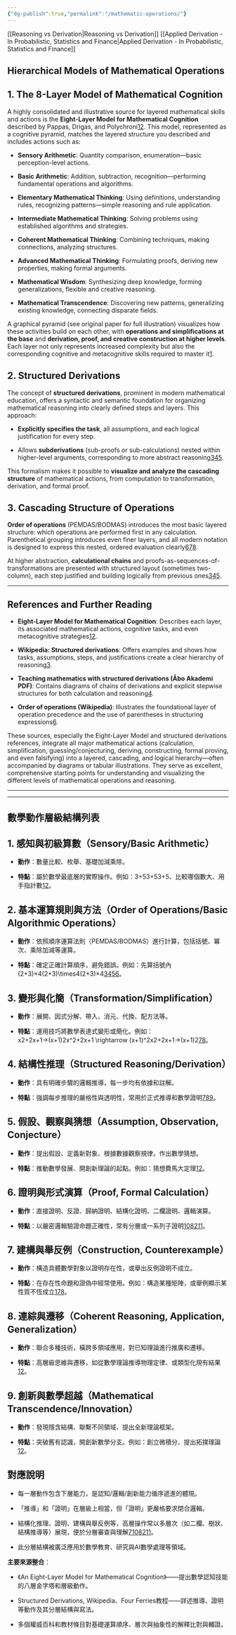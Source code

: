 ```yaml
---
{"dg-publish":true,"permalink":"/mathematic-operations/"}
---
```



[[Reasoning vs Derivation\|Reasoning vs Derivation]]
[[Applied Derivation - In Probabilistic, Statistics and Finance\|Applied Derivation - In Probabilistic, Statistics and Finance]]


## Hierarchical Models of Mathematical Operations

## 1. The 8-Layer Model of Mathematical Cognition

A highly consolidated and illustrative source for layered mathematical skills and actions is the **Eight-Layer Model for Mathematical Cognition** described by Pappas, Drigas, and Polychroni[1](https://pdfs.semanticscholar.org/cfcc/b7a005d2da6d723f8d2486302fc7ba3389d8.pdf)[2](https://online-journals.org/index.php/i-jet/article/view/8633/5226). This model, represented as a cognitive pyramid, matches the layered structure you described and includes actions such as:

- **Sensory Arithmetic**: Quantity comparison, enumeration—basic perception-level actions.
    
- **Basic Arithmetic**: Addition, subtraction, recognition—performing fundamental operations and algorithms.
    
- **Elementary Mathematical Thinking**: Using definitions, understanding rules, recognizing patterns—simple reasoning and rule application.
    
- **Intermediate Mathematical Thinking**: Solving problems using established algorithms and strategies.
    
- **Coherent Mathematical Thinking**: Combining techniques, making connections, analyzing structures.
    
- **Advanced Mathematical Thinking**: Formulating proofs, deriving new properties, making formal arguments.
    
- **Mathematical Wisdom**: Synthesizing deep knowledge, forming generalizations, flexible and creative reasoning.
    
- **Mathematical Transcendence**: Discovering new patterns, generalizing existing knowledge, connecting disparate fields.
    

A graphical pyramid (see original paper for full illustration) visualizes how these activities build on each other, with **operations and simplifications at the base** and **derivation, proof, and creative construction at higher levels**. Each layer not only represents increased complexity but also the corresponding cognitive and metacognitive skills required to master it[1](https://pdfs.semanticscholar.org/cfcc/b7a005d2da6d723f8d2486302fc7ba3389d8.pdf).

## 2. Structured Derivations

The concept of **structured derivations**, prominent in modern mathematical education, offers a syntactic and semantic foundation for organizing mathematical reasoning into clearly defined steps and layers. This approach:

- **Explicitly specifies the task**, all assumptions, and each logical justification for every step.
    
- Allows **subderivations** (sub-proofs or sub-calculations) nested within higher-level arguments, corresponding to more abstract reasoning[3](https://en.wikipedia.org/wiki/Structured_derivations)[4](http://users.abo.fi/backrj/Seminar%20presentations/FM08TutorialDerivations.pdf)[5](https://citeseerx.ist.psu.edu/document?repid=rep1&type=pdf&doi=989dae9aefe545ccc080cdf31ee55e0e4c6dc3e8).
    

This formalism makes it possible to **visualize and analyze the cascading structure** of mathematical actions, from computation to transformation, derivation, and formal proof.

## 3. Cascading Structure of Operations

**Order of operations** (PEMDAS/BODMAS) introduces the most basic layered structure: which operations are performed first in any calculation. Parenthetical grouping introduces even finer layers, and all modern notation is designed to express this nested, ordered evaluation clearly[6](https://en.wikipedia.org/wiki/Order_of_operations)[7](http://www.tpub.com/doemathematics/mathematics9.htm)[8](https://www.mathnasium.com/blog/order-of-operations-in-math).

At higher abstraction, **calculational chains** and proofs-as-sequences-of-transformations are presented with structured layout (sometimes two-column), each step justified and building logically from previous ones[3](https://en.wikipedia.org/wiki/Structured_derivations)[4](http://users.abo.fi/backrj/Seminar%20presentations/FM08TutorialDerivations.pdf)[5](https://citeseerx.ist.psu.edu/document?repid=rep1&type=pdf&doi=989dae9aefe545ccc080cdf31ee55e0e4c6dc3e8).

---

## References and Further Reading

- **Eight-Layer Model for Mathematical Cognition**: Describes each layer, its associated mathematical actions, cognitive tasks, and even metacognitive strategies[1](https://pdfs.semanticscholar.org/cfcc/b7a005d2da6d723f8d2486302fc7ba3389d8.pdf)[2](https://online-journals.org/index.php/i-jet/article/view/8633/5226).
    
- **Wikipedia: Structured derivations**: Offers examples and shows how tasks, assumptions, steps, and justifications create a clear hierarchy of reasoning[3](https://en.wikipedia.org/wiki/Structured_derivations).
    
- **Teaching mathematics with structured derivations (Åbo Akademi PDF)**: Contains diagrams of chains of derivations and explicit stepwise structures for both calculation and reasoning[4](http://users.abo.fi/backrj/Seminar%20presentations/FM08TutorialDerivations.pdf).
    
- **Order of operations (Wikipedia)**: Illustrates the foundational layer of operation precedence and the use of parentheses in structuring expressions[6](https://en.wikipedia.org/wiki/Order_of_operations).
    

These sources, especially the Eight-Layer Model and structured derivations references, integrate all major mathematical actions (calculation, simplification, guessing/conjecturing, deriving, constructing, formal proving, and even falsifying) into a layered, cascading, and logical hierarchy—often accompanied by diagrams or tabular illustrations. They serve as excellent, comprehensive starting points for understanding and visualizing the different levels of mathematical operations and reasoning.

 ---------------------------
 ---------------------------

## 數學動作層級結構列表

## 1. 感知與初級算數（Sensory/Basic Arithmetic）

- **動作**：數量比較、枚舉、基礎加減乘除。
    
- **特點**：屬於數學最底層的實際操作。例如：3+53+53+5、比較哪個數大、用手指計數[1](https://pdfs.semanticscholar.org/cfcc/b7a005d2da6d723f8d2486302fc7ba3389d8.pdf)[2](https://scispace.com/pdf/an-eight-layer-model-for-mathematical-cognition-41s0q5a8hu.pdf)。
    

## 2. 基本運算規則與方法（Order of Operations/Basic Algorithmic Operations）

- **動作**：依照順序運算法則（PEMDAS/BODMAS）進行計算，包括括號、冪次、乘除加減等運算。
    
- **特點**：確定正確計算順序，避免錯誤。例如：先算括號內 (2+3)×4(2+3)\times4(2+3)×4[3](https://en.wikipedia.org/wiki/Order_of_operations)[4](https://www.ncl.ac.uk/webtemplate/ask-assets/external/maths-resources/numeracy/order-of-operations-bodmas.html)[5](https://elementarymath.edc.org/resources/order-of-operations/)[6](https://www.mometrix.com/academy/order-of-operations/)。
    

## 3. 變形與化簡（Transformation/Simplification）

- **動作**：展開、因式分解、帶入、消元、代換、配方法等。
    
- **特點**：運用技巧將數學表達式變形或簡化。例如：x2+2x+1→(x+1)2x^2+2x+1 \rightarrow (x+1)^2x2+2x+1→(x+1)2[7](https://fourferries.com/wp-content/uploads/2016/12/StructuredDerivationTutorialEngBook.pdf)[8](https://en.wikipedia.org/wiki/Structured_derivations)。
    

## 4. 結構性推理（Structured Reasoning/Derivation）

- **動作**：具有明確步驟的邏輯推導，每一步均有依據和註解。
    
- **特點**：強調每步推理的嚴格性與透明性，常用於正式推導和數學證明[7](https://fourferries.com/wp-content/uploads/2016/12/StructuredDerivationTutorialEngBook.pdf)[8](https://en.wikipedia.org/wiki/Structured_derivations)[9](https://www.emathblog.com/structured-derivations-in-a-nutshell/)。
    

## 5. 假設、觀察與猜想（Assumption, Observation, Conjecture）

- **動作**：提出假設、定義新對象、根據數據觀察規律，作出數學猜想。
    
- **特點**：推動數學發展、開創新理論的起點。例如：猜想費馬大定理[1](https://pdfs.semanticscholar.org/cfcc/b7a005d2da6d723f8d2486302fc7ba3389d8.pdf)[2](https://scispace.com/pdf/an-eight-layer-model-for-mathematical-cognition-41s0q5a8hu.pdf)。
    

## 6. 證明與形式演算（Proof, Formal Calculation）

- **動作**：直接證明、反證、歸納證明、結構化證明、二欄證明、邏輯演算。
    
- **特點**：以嚴密邏輯驗證命題正確性，常有分層或一系列子證明[10](https://citeseerx.ist.psu.edu/document?repid=rep1&type=pdf&doi=905412f15752cfb69d74e546882c253d935f032f)[8](https://en.wikipedia.org/wiki/Structured_derivations)[2](https://scispace.com/pdf/an-eight-layer-model-for-mathematical-cognition-41s0q5a8hu.pdf)[11](https://citeseerx.ist.psu.edu/document?doi=905412f15752cfb69d74e546882c253d935f032f&repid=rep1&type=pdf)。
    

## 7. 建構與舉反例（Construction, Counterexample）

- **動作**：構造具體數學對象以證明存在性，或舉出反例證明不成立。
    
- **特點**：在存在性命題和證偽中經常使用。例如：構造某種矩陣，或舉例顯示某性質不恆成立[1](https://pdfs.semanticscholar.org/cfcc/b7a005d2da6d723f8d2486302fc7ba3389d8.pdf)[7](https://fourferries.com/wp-content/uploads/2016/12/StructuredDerivationTutorialEngBook.pdf)[8](https://en.wikipedia.org/wiki/Structured_derivations)。
    

## 8. 連綜與遷移（Coherent Reasoning, Application, Generalization）

- **動作**：聯合多種技術，橫跨多領域應用，對已知理論進行推廣和遷移。
    
- **特點**：高層級思維與遷移，如從數學理論推導物理定律、或類型化現有結果[1](https://pdfs.semanticscholar.org/cfcc/b7a005d2da6d723f8d2486302fc7ba3389d8.pdf)[2](https://scispace.com/pdf/an-eight-layer-model-for-mathematical-cognition-41s0q5a8hu.pdf)。
    

## 9. 創新與數學超越（Mathematical Transcendence/Innovation）

- **動作**：發現隱含結構、聯繫不同領域、提出全新理論框架。
    
- **特點**：突破舊有認識，開創新數學分支。例如：創立微積分、提出拓撲理論[1](https://pdfs.semanticscholar.org/cfcc/b7a005d2da6d723f8d2486302fc7ba3389d8.pdf)[2](https://scispace.com/pdf/an-eight-layer-model-for-mathematical-cognition-41s0q5a8hu.pdf)。
    

## 對應說明

- 每一層動作包含下層能力，是認知/邏輯/創新能力循序遞進的體現。
    
- 「推導」和「證明」在層級上相當，但「證明」更嚴格要求閉合邏輯。
    
- 結構化推理、證明、建構與舉反例等，高層操作常以多層次（如二欄、樹狀、結構推導等）展現，便於分層審查與理解[7](https://fourferries.com/wp-content/uploads/2016/12/StructuredDerivationTutorialEngBook.pdf)[10](https://citeseerx.ist.psu.edu/document?repid=rep1&type=pdf&doi=905412f15752cfb69d74e546882c253d935f032f)[8](https://en.wikipedia.org/wiki/Structured_derivations)[2](https://scispace.com/pdf/an-eight-layer-model-for-mathematical-cognition-41s0q5a8hu.pdf)[11](https://citeseerx.ist.psu.edu/document?doi=905412f15752cfb69d74e546882c253d935f032f&repid=rep1&type=pdf)。
    
- 此分層結構被廣泛應用於數學教育、研究與AI數學處理等領域。
    

**主要來源整合**：

- 《An Eight-Layer Model for Mathematical Cognition》——提出數學認知技能的八層金字塔和層級動作。
    
- Structured Derivations, Wikipedia、Four Ferries教程——詳述推導、證明等動作及其分層結構與寫法。
    
- 多個權威百科和教材條目對基礎運算順序、層次與抽象性的解釋比對與輔證。
    
